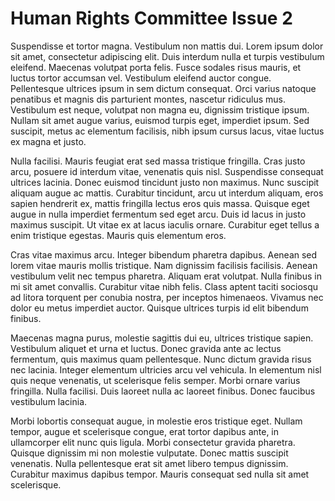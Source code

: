 # Human Rights Committee Issue 2
Suspendisse et tortor magna. Vestibulum non mattis dui. Lorem ipsum dolor sit amet, consectetur adipiscing elit. Duis interdum nulla et turpis vestibulum eleifend. Maecenas volutpat porta felis. Fusce sodales risus mauris, et luctus tortor accumsan vel. Vestibulum eleifend auctor congue. Pellentesque ultrices ipsum in sem dictum consequat. Orci varius natoque penatibus et magnis dis parturient montes, nascetur ridiculus mus. Vestibulum est neque, volutpat non magna eu, dignissim tristique ipsum. Nullam sit amet augue varius, euismod turpis eget, imperdiet ipsum. Sed suscipit, metus ac elementum facilisis, nibh ipsum cursus lacus, vitae luctus ex magna et justo.

Nulla facilisi. Mauris feugiat erat sed massa tristique fringilla. Cras justo arcu, posuere id interdum vitae, venenatis quis nisl. Suspendisse consequat ultrices lacinia. Donec euismod tincidunt justo non maximus. Nunc suscipit aliquam augue ac mattis. Curabitur tincidunt, arcu ut interdum aliquam, eros sapien hendrerit ex, mattis fringilla lectus eros quis massa. Quisque eget augue in nulla imperdiet fermentum sed eget arcu. Duis id lacus in justo maximus suscipit. Ut vitae ex at lacus iaculis ornare. Curabitur eget tellus a enim tristique egestas. Mauris quis elementum eros.

Cras vitae maximus arcu. Integer bibendum pharetra dapibus. Aenean sed lorem vitae mauris mollis tristique. Nam dignissim facilisis facilisis. Aenean vestibulum velit nec tempus pharetra. Aliquam erat volutpat. Nulla finibus in mi sit amet convallis. Curabitur vitae nibh felis. Class aptent taciti sociosqu ad litora torquent per conubia nostra, per inceptos himenaeos. Vivamus nec dolor eu metus imperdiet auctor. Quisque ultrices turpis id elit bibendum finibus.

Maecenas magna purus, molestie sagittis dui eu, ultrices tristique sapien. Vestibulum aliquet et urna et luctus. Donec gravida ante ac lectus fermentum, quis maximus quam pellentesque. Nunc dictum gravida risus nec lacinia. Integer elementum ultricies arcu vel vehicula. In elementum nisl quis neque venenatis, ut scelerisque felis semper. Morbi ornare varius fringilla. Nulla facilisi. Duis laoreet nulla ac laoreet finibus. Donec faucibus vestibulum lacinia.

Morbi lobortis consequat augue, in molestie eros tristique eget. Nullam tempor, augue et scelerisque congue, erat tortor dapibus ante, in ullamcorper elit nunc quis ligula. Morbi consectetur gravida pharetra. Quisque dignissim mi non molestie vulputate. Donec mattis suscipit venenatis. Nulla pellentesque erat sit amet libero tempus dignissim. Curabitur maximus dapibus tempor. Mauris consequat sed nulla sit amet scelerisque.

